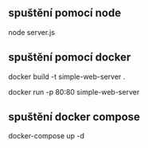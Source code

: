 ## spuštění pomocí node

node server.js

## spuštění pomocí docker

docker build -t simple-web-server .

docker run -p 80:80 simple-web-server

## spuštění docker compose

docker-compose up -d
